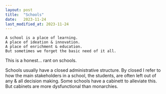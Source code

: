 ```yaml
---
layout: post
title:  "Schools"
date:   2023-11-24
last_modified_at: 2023-11-24
---
```


```
A school is a place of learning.
A place of ideation & innovation.
A place of enrichment & education.
But sometimes we forget the basic need of it all.
```
  This is a honest... rant on schools.

  Schools usually have a closed administrative structure.
By closed I refer to how the main stakeholders in a school, the students, are often left out of any & all decision making.
Some schools have a cabinett to alleviate this.
But cabinets are more dysfunctional than monarchies.
